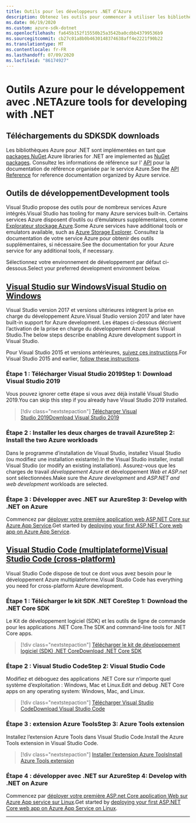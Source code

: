 ```yaml
---
title: Outils pour les développeurs .NET d’Azure
description: Obtenez les outils pour commencer à utiliser les bibliothèques .NET Azure à partir d’un environnement Windows, Linux et Mac.
ms.date: 06/19/2020
ms.custom: azure-sdk-dotnet
ms.openlocfilehash: fa645b152f15550b25a3542ba0cdbb43799536b9
ms.sourcegitcommit: cb27c01a8b0b4630148374638aff4e2221f90b22
ms.translationtype: MT
ms.contentlocale: fr-FR
ms.lasthandoff: 07/09/2020
ms.locfileid: "86174927"
---
```

# <a name="azure-tools-for-developing-with-net"></a><span data-ttu-id="bd3fa-103">Outils Azure pour le développement avec .NET</span><span class="sxs-lookup"><span data-stu-id="bd3fa-103">Azure tools for developing with .NET</span></span>

## <a name="sdk-downloads"></a><span data-ttu-id="bd3fa-104">Téléchargements du SDK</span><span class="sxs-lookup"><span data-stu-id="bd3fa-104">SDK downloads</span></span>

<span data-ttu-id="bd3fa-105">Les bibliothèques Azure pour .NET sont implémentées en tant que [packages NuGet](https://www.nuget.org/packages?q=windowsazureofficial).</span><span class="sxs-lookup"><span data-stu-id="bd3fa-105">Azure libraries for .NET are implemented as [NuGet packages](https://www.nuget.org/packages?q=windowsazureofficial).</span></span> <span data-ttu-id="bd3fa-106">Consultez les informations de référence sur l' [API](/dotnet/api/overview/azure/?view=azure-dotnet) pour la documentation de référence organisée par le service Azure.</span><span class="sxs-lookup"><span data-stu-id="bd3fa-106">See the [API Reference](/dotnet/api/overview/azure/?view=azure-dotnet) for reference documentation organized by Azure service.</span></span>

## <a name="development-tools"></a><span data-ttu-id="bd3fa-107">Outils de développement</span><span class="sxs-lookup"><span data-stu-id="bd3fa-107">Development tools</span></span>

<span data-ttu-id="bd3fa-108">Visual Studio propose des outils pour de nombreux services Azure intégrés.</span><span class="sxs-lookup"><span data-stu-id="bd3fa-108">Visual Studio has tooling for many Azure services built-in.</span></span> <span data-ttu-id="bd3fa-109">Certains services Azure disposent d’outils ou d’émulateurs supplémentaires, comme [Explorateur stockage Azure](https://azure.microsoft.com/features/storage-explorer/).</span><span class="sxs-lookup"><span data-stu-id="bd3fa-109">Some Azure services have additional tools or emulators available, such as [Azure Storage Explorer](https://azure.microsoft.com/features/storage-explorer/).</span></span> <span data-ttu-id="bd3fa-110">Consultez la documentation de votre service Azure pour obtenir des outils supplémentaires, si nécessaire.</span><span class="sxs-lookup"><span data-stu-id="bd3fa-110">See the documentation for your Azure service for any additional tools, if necessary.</span></span>

<span data-ttu-id="bd3fa-111">Sélectionnez votre environnement de développement par défaut ci-dessous.</span><span class="sxs-lookup"><span data-stu-id="bd3fa-111">Select your preferred development environment below.</span></span>

## <a name="visual-studio-on-windows"></a>[<span data-ttu-id="bd3fa-112">Visual Studio sur Windows</span><span class="sxs-lookup"><span data-stu-id="bd3fa-112">Visual Studio on Windows</span></span>](#tab/vs)

<span data-ttu-id="bd3fa-113">Visual Studio version 2017 et versions ultérieures intègrent la prise en charge du développement Azure.</span><span class="sxs-lookup"><span data-stu-id="bd3fa-113">Visual Studio version 2017 and later have built-in support for Azure development.</span></span> <span data-ttu-id="bd3fa-114">Les étapes ci-dessous décrivent l’activation de la prise en charge du développement Azure dans Visual Studio.</span><span class="sxs-lookup"><span data-stu-id="bd3fa-114">The below steps describe enabling Azure development support in Visual Studio.</span></span>

<span data-ttu-id="bd3fa-115">Pour Visual Studio 2015 et versions antérieures, <a href="vs2015-install.md">suivez ces instructions</a>.</span><span class="sxs-lookup"><span data-stu-id="bd3fa-115">For Visual Studio 2015 and earlier, <a href="vs2015-install.md">follow these instructions</a>.</span></span>

### <a name="step-1-download-visual-studio-2019"></a><span data-ttu-id="bd3fa-116">Étape 1 : Télécharger Visual Studio 2019</span><span class="sxs-lookup"><span data-stu-id="bd3fa-116">Step 1: Download Visual Studio 2019</span></span>

<span data-ttu-id="bd3fa-117">Vous pouvez ignorer cette étape si vous avez déjà installé Visual Studio 2019.</span><span class="sxs-lookup"><span data-stu-id="bd3fa-117">You can skip this step if you already have Visual Studio 2019 installed.</span></span>

> [!div class="nextstepaction"]
> [<span data-ttu-id="bd3fa-118">Télécharger Visual Studio 2019</span><span class="sxs-lookup"><span data-stu-id="bd3fa-118">Download Visual Studio 2019</span></span>](https://www.visualstudio.com/downloads/)

### <a name="step-2-install-the-two-azure-workloads"></a><span data-ttu-id="bd3fa-119">Étape 2 : Installer les deux charges de travail Azure</span><span class="sxs-lookup"><span data-stu-id="bd3fa-119">Step 2: Install the two Azure workloads</span></span>

<span data-ttu-id="bd3fa-120">Dans le programme d’installation de Visual Studio, installez Visual Studio (ou modifiez une installation existante).</span><span class="sxs-lookup"><span data-stu-id="bd3fa-120">In the Visual Studio installer, install Visual Studio (or modify an existing installation).</span></span> <span data-ttu-id="bd3fa-121">Assurez-vous que les charges de travail *développement Azure* et développement *Web et ASP.net* sont sélectionnées.</span><span class="sxs-lookup"><span data-stu-id="bd3fa-121">Make sure the *Azure development* and *ASP.NET and web development* workloads are selected.</span></span>

### <a name="step-3-develop-with-net-on-azure"></a><span data-ttu-id="bd3fa-122">Étape 3 : Développer avec .NET sur Azure</span><span class="sxs-lookup"><span data-stu-id="bd3fa-122">Step 3: Develop with .NET on Azure</span></span>

<span data-ttu-id="bd3fa-123">Commencez par [déployer votre première application web ASP.NET Core sur Azure App Service](/azure/app-service-web/app-service-web-get-started-dotnet).</span><span class="sxs-lookup"><span data-stu-id="bd3fa-123">Get started by [deploying your first ASP.NET Core web app on Azure App Service](/azure/app-service-web/app-service-web-get-started-dotnet).</span></span>

## <a name="visual-studio-code-cross-platform"></a>[<span data-ttu-id="bd3fa-124">Visual Studio Code (multiplateforme)</span><span class="sxs-lookup"><span data-stu-id="bd3fa-124">Visual Studio Code (cross-platform)</span></span>](#tab/vscode)

<span data-ttu-id="bd3fa-125">Visual Studio Code dispose de tout ce dont vous avez besoin pour le développement Azure multiplateforme.</span><span class="sxs-lookup"><span data-stu-id="bd3fa-125">Visual Studio Code has everything you need for cross-platform Azure development.</span></span>

### <a name="step-1-download-the-net-core-sdk"></a><span data-ttu-id="bd3fa-126">Étape 1 : Télécharger le kit SDK .NET Core</span><span class="sxs-lookup"><span data-stu-id="bd3fa-126">Step 1: Download the .NET Core SDK</span></span>

<span data-ttu-id="bd3fa-127">Le Kit de développement logiciel (SDK) et les outils de ligne de commande pour les applications .NET Core.</span><span class="sxs-lookup"><span data-stu-id="bd3fa-127">The SDK and command-line tools for .NET Core apps.</span></span>

> [!div class="nextstepaction"]
> [<span data-ttu-id="bd3fa-128">Télécharger le kit de développement logiciel (SDK) .NET Core</span><span class="sxs-lookup"><span data-stu-id="bd3fa-128">Download .NET Core SDK</span></span>](https://dotnet.microsoft.com/download)

### <a name="step-2-visual-studio-code"></a><span data-ttu-id="bd3fa-129">Étape 2 : Visual Studio Code</span><span class="sxs-lookup"><span data-stu-id="bd3fa-129">Step 2: Visual Studio Code</span></span>

<span data-ttu-id="bd3fa-130">Modifiez et déboguez des applications .NET Core sur n’importe quel système d’exploitation : Windows, Mac et Linux.</span><span class="sxs-lookup"><span data-stu-id="bd3fa-130">Edit and debug .NET Core apps on any operating system: Windows, Mac, and Linux.</span></span>

> [!div class="nextstepaction"]
> [<span data-ttu-id="bd3fa-131">Télécharger Visual Studio Code</span><span class="sxs-lookup"><span data-stu-id="bd3fa-131">Download Visual Studio Code</span></span>](https://code.visualstudio.com)

### <a name="step-3-azure-tools-extension"></a><span data-ttu-id="bd3fa-132">Étape 3 : extension Azure Tools</span><span class="sxs-lookup"><span data-stu-id="bd3fa-132">Step 3: Azure Tools extension</span></span>

<span data-ttu-id="bd3fa-133">Installez l’extension Azure Tools dans Visual Studio Code.</span><span class="sxs-lookup"><span data-stu-id="bd3fa-133">Install the Azure Tools extension in Visual Studio Code.</span></span>

> [!div class="nextstepaction"]
> [<span data-ttu-id="bd3fa-134">Installer l’extension Azure Tools</span><span class="sxs-lookup"><span data-stu-id="bd3fa-134">Install Azure Tools extension</span></span>](https://marketplace.visualstudio.com/items?itemName=ms-vscode.vscode-node-azure-pack)

### <a name="step-4-develop-with-net-on-azure"></a><span data-ttu-id="bd3fa-135">Étape 4 : développer avec .NET sur Azure</span><span class="sxs-lookup"><span data-stu-id="bd3fa-135">Step 4: Develop with .NET on Azure</span></span>

<span data-ttu-id="bd3fa-136">Commencez par [déployer votre première ASP.net Core application Web sur Azure App service sur Linux](/azure/app-service/containers/quickstart-dotnetcore).</span><span class="sxs-lookup"><span data-stu-id="bd3fa-136">Get started by [deploying your first ASP.NET Core web app on Azure App Service on Linux](/azure/app-service/containers/quickstart-dotnetcore).</span></span>

---
